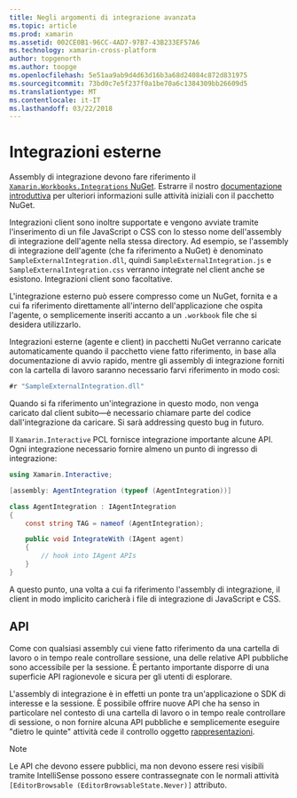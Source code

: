 ```yaml
---
title: Negli argomenti di integrazione avanzata
ms.topic: article
ms.prod: xamarin
ms.assetid: 002CE0B1-96CC-4AD7-97B7-43B233EF57A6
ms.technology: xamarin-cross-platform
author: topgenorth
ms.author: toopge
ms.openlocfilehash: 5e51aa9ab9d4d63d16b3a68d24084c872d831975
ms.sourcegitcommit: 73bd0c7e5f237f0a1be70a6c1384309bb26609d5
ms.translationtype: MT
ms.contentlocale: it-IT
ms.lasthandoff: 03/22/2018
---
```

# <a name="external-integrations"></a>Integrazioni esterne

Assembly di integrazione devono fare riferimento il [ `Xamarin.Workbooks.Integrations` NuGet][nuget]. Estrarre il nostro [documentazione introduttiva](~/tools/workbooks/sdk/index.md) per ulteriori informazioni sulle attività iniziali con il pacchetto NuGet.

Integrazioni client sono inoltre supportate e vengono avviate tramite l'inserimento di un file JavaScript o CSS con lo stesso nome dell'assembly di integrazione dell'agente nella stessa directory. Ad esempio, se l'assembly di integrazione dell'agente (che fa riferimento a NuGet) è denominato `SampleExternalIntegration.dll`, quindi `SampleExternalIntegration.js` e `SampleExternalIntegration.css` verranno integrate nel client anche se esistono. Integrazioni client sono facoltative.

L'integrazione esterno può essere compresso come un NuGet, fornita e a cui fa riferimento direttamente all'interno dell'applicazione che ospita l'agente, o semplicemente inseriti accanto a un `.workbook` file che si desidera utilizzarlo.

Integrazioni esterne (agente e client) in pacchetti NuGet verranno caricate automaticamente quando il pacchetto viene fatto riferimento, in base alla documentazione di avvio rapido, mentre gli assembly di integrazione forniti con la cartella di lavoro saranno necessario farvi riferimento in modo così:

```csharp
#r "SampleExternalIntegration.dll"
```

Quando si fa riferimento un'integrazione in questo modo, non venga caricato dal client subito&mdash;è necessario chiamare parte del codice dall'integrazione da caricare. Si sarà addressing questo bug in futuro.

Il `Xamarin.Interactive` PCL fornisce integrazione importante alcune API. Ogni integrazione necessario fornire almeno un punto di ingresso di integrazione:

```csharp
using Xamarin.Interactive;

[assembly: AgentIntegration (typeof (AgentIntegration))]

class AgentIntegration : IAgentIntegration
{
    const string TAG = nameof (AgentIntegration);

    public void IntegrateWith (IAgent agent)
    {
        // hook into IAgent APIs
    }
}
```

A questo punto, una volta a cui fa riferimento l'assembly di integrazione, il client in modo implicito caricherà i file di integrazione di JavaScript e CSS.

## <a name="apis"></a>API

Come con qualsiasi assembly cui viene fatto riferimento da una cartella di lavoro o in tempo reale controllare sessione, una delle relative API pubbliche sono accessibile per la sessione. È pertanto importante disporre di una superficie API ragionevole e sicura per gli utenti di esplorare.

L'assembly di integrazione è in effetti un ponte tra un'applicazione o SDK di interesse e la sessione. È possibile offrire nuove API che ha senso in particolare nel contesto di una cartella di lavoro o in tempo reale controllare di sessione, o non fornire alcuna API pubbliche e semplicemente eseguire "dietro le quinte" attività cede il controllo oggetto [rappresentazioni](~/tools/workbooks/sdk/representations.md).

> [!NOTE]
> Le API che devono essere pubblici, ma non devono essere resi visibili tramite IntelliSense possono essere contrassegnate con le normali attività `[EditorBrowsable (EditorBrowsableState.Never)]` attributo.

[nuget]: https://nuget.org/packages/Xamarin.Workbooks.Integration
